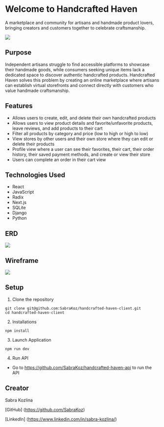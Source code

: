 # Welcome to Handcrafted Haven

A marketplace and community for artisans and handmade product lovers, bringing creators and customers together to celebrate craftsmanship.

<img src="./public/Handcrafted Yarn logo.png">

## Purpose

Independent artisans struggle to find accessible platforms to showcase their handmade goods, while consumers seeking unique items lack a dedicated space to discover authentic handcrafted products. Handcrafted Haven solves this problem by creating an online marketplace where artisans can establish virtual storefronts and connect directly with customers who value handmade craftsmanship.

## Features

* Allows users to create, edit, and delete their own handcrafted products
* Allows users to view product details and favorite/unfavorite products, leave reviews, and add products to their cart
* Filter all products by category and price (low to high or high to low)
* View stores by other users and their own store where they can edit or delete their products
* Profile view where a user can see their favorites, their cart, their order history, their saved payment methods, and create or view their store
* Users can complete an order in their cart view

## Technologies Used

* React
* JavaScript
* Radix
* Next.js
* SQLite
* Django
* Python

## ERD

<img src="./public/Handcrafted Haven ERD.png">

## Wireframe

<img src="./public/Handcrafted Haven Wireframe.jpg">

## Setup

1. Clone the repository

```
git clone git@github.com:SabraKoz/handcrafted-haven-client.git
cd handcrafted-haven-client
```

2. Installations

```
npm install
```

3. Launch Application

```
npm run dev
```

4. Run API

* Go to https://github.com/SabraKoz/handcrafted-haven-api to run the API

## Creator

Sabra Kozlina

[GitHub] (https://github.com/SabraKoz)

[LinkedIn] (https://www.linkedin.com/in/sabra-kozlina/)
